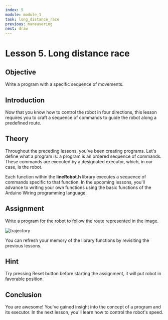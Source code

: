 ```yaml
---
index: 5
module: module_1 
task: long_distance_race
previous: maneuvering
next: draw
---
```

# Lesson 5. Long distance race

## Objective
Write a program with a specific sequence of movements.

## Introduction
Now that you know how to control the robot in four directions, this lesson requires you to craft a sequence of commands to guide the robot along a predefined route.

## Theory
Throughout the preceding lessons, you've been creating programs. Let's define what a program is: a program is an ordered sequence of commands. These commands are executed by a designated executor, which, in our case, is the robot.

Each function within the **lineRobot.h** library executes a sequence of commands specific to that function. In the upcoming lessons, you'll advance to writing your own functions using the basic functions of the Arduino Wiring programming language.

## Assignment 
Write a program for the robot to follow the route represented in the image.

![trajectory](https://github.com/autolab-fi/line-robot-curriculum/assets/13139586/e9780f73-3e5b-4b78-ad54-95162b409a13)

You can refresh your memory of the library functions by revisiting the previous lessons.

## Hint
Try pressing Reset button before starting the assignment, it will put robot in favorable position.

## Conclusion
You are awesome! You've gained insight into the concept of a program and its executor. In the next lesson, you'll learn how to control the robot's speed.
